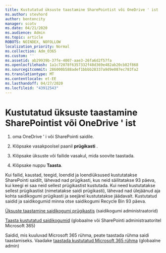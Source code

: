 ```yaml
---
title: Kustutatud üksuste taastamine SharePointist või OneDrive ' ist
ms.author: stevhord
author: bentoncity
manager: scotv
ms.date: 04/21/2020
ms.audience: Admin
ms.topic: article
ROBOTS: NOINDEX, NOFOLLOW
localization_priority: Normal
ms.collection: Adm_O365
ms.custom: ''
ms.assetid: ab29939b-37fe-4007-aae3-26fa6d2f57fa
ms.openlocfilehash: 1a1c72078f6357332f48d369e482ab20cb82f868
ms.sourcegitcommit: 286000b588adef1bbbb28337a9d9e087ec783fa2
ms.translationtype: MT
ms.contentlocale: et-EE
ms.lasthandoff: 04/27/2020
ms.locfileid: "43912543"
---
```

# <a name="restore-deleted-items-from-sharepoint-or-onedrive"></a>Kustutatud üksuste taastamine SharePointist või OneDrive ' ist

1. oma OneDrive ' i või SharePointi saidile.
    
2. Klõpsake vasakpoolsel paanil **prügikasti** . 
    
3. Klõpsake üksuste või failide vasakul, mida soovite taastada.
    
4. Klõpsake nuppu **Taasta**. 
    
Kui failid, kaustad, teegid, loendid ja loendiüksused kustutatakse SharePointi saidilt, lähevad nad prügikasti, kus neid säilitatakse 93 päeva, kui keegi ei saa neid sellest prügikastist kustutada. Kui need kustutatakse sellest prügikastist (nimetatakse saidi prügikasti), lähevad nad ülejäänud aja kohta saidikogumi prügikasti ja seejärel kustutatakse jäädavalt. Kustutatud saidid ja saidikogumid minna otse saidikogumi Recycle Bin 93 päeva.
  
[Üksuste taastamine saidikogumi prügikastis](https://go.microsoft.com/fwlink/?linkid=867800) (saidikogumi administraatorid) 
  
[Taasta kustutatud saidikogumid](https://go.microsoft.com/fwlink/?linkid=867660) (globaalne või SharePointi administraatoritel Microsoft 365) 
  
Saidid, mis kuuluvad Microsoft 365 rühma, peate taastada rühma saidi taastamiseks. Vaadake [taastada kustutatud Microsoft 365 rühma](https://go.microsoft.com/fwlink/?linkid=867802) (globaalne admin) 
  

